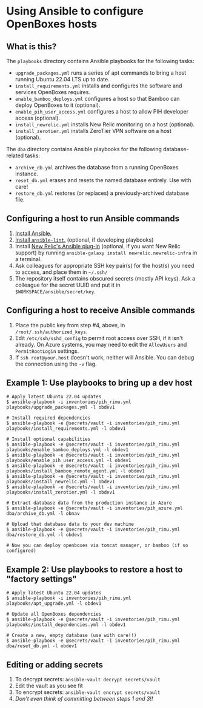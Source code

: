 # Using Ansible to configure OpenBoxes hosts

## What is this?

The `playbooks` directory contains Ansible playbooks for the following tasks:

- `upgrade_packages.yml` runs a series of apt commands to bring a host running Ubuntu 22.04 LTS up to date.
- `install_requirements.yml` installs and configures the software and services OpenBoxes requires.
- `enable_bamboo_deploys.yml` configures a host so that Bamboo can deploy OpenBoxes to it (optional).
- `enable_pih_user_access.yml` configures a host to allow PIH developer access (optional).
- `install_newrelic.yml` installs New Relic monitoring on a host (optional).
- `install_zerotier.yml` installs ZeroTier VPN software on a host (optional).

The `dba` directory contains Ansible playbooks for the following database-related tasks:

- `archive_db.yml` archives the database from a running OpenBoxes instance.
- `reset_db.yml` erases and resets the named database entirely. Use with care!
- `restore_db.yml` restores (or replaces) a previously-archived database file.

## Configuring a host to run Ansible commands

1. [Install Ansible.](https://docs.ansible.com/ansible/latest/installation_guide/intro_installation.html)
2. [Install `ansible-lint`.](https://ansible-lint.readthedocs.io) (optional, if developing playbooks)
3. Install [New Relic's Ansible plug-in](https://docs.newrelic.com/docs/infrastructure/install-infrastructure-agent/config-management-tools/configure-infrastructure-agent-using-ansible/) (optional, if you want New Relic support) by running `ansible-galaxy install newrelic.newrelic-infra` in a terminal.
4. Ask colleagues for appropriate SSH key pair(s) for the host(s) you need to access, and place them in `~/.ssh/`
5. The repository itself contains obscured secrets (mostly API keys). Ask a colleague for the secret UUID and put it in `$WORKSPACE/ansible/secret/key`.

## Configuring a host to receive Ansible commands

1. Place the public key from step #4, above, in `/root/.ssh/authorized_keys`.
2. Edit `/etc/ssh/sshd_config` to permit root access over SSH, if it isn't already. On Azure systems, you may need to edit the `AllowUsers` and `PermitRootLogin` settings.
3. If `ssh root@your.host` doesn't work, neither will Ansible. You can debug the connection using the `-v` flag.

## Example 1: Use playbooks to bring up a dev host

```
# Apply latest Ubuntu 22.04 updates
$ ansible-playbook -i inventories/pih_rimu.yml playbooks/upgrade_packages.yml -l obdev1

# Install required dependencies
$ ansible-playbook -e @secrets/vault -i inventories/pih_rimu.yml playbooks/install_requirements.yml -l obdev1

# Install optional capabilities
$ ansible-playbook -e @secrets/vault -i inventories/pih_rimu.yml playbooks/enable_bamboo_deploys.yml -l obdev1
$ ansible-playbook -e @secrets/vault -i inventories/pih_rimu.yml playbooks/enable_pih_user_access.yml -l obdev1
$ ansible-playbook -e @secrets/vault -i inventories/pih_rimu.yml playbooks/install_bamboo_remote_agent.yml -l obdev1
$ ansible-playbook -e @secrets/vault -i inventories/pih_rimu.yml playbooks/install_newrelic.yml -l obdev1
$ ansible-playbook -e @secrets/vault -i inventories/pih_rimu.yml playbooks/install_zerotier.yml -l obdev1

# Extract database data from the production instance in Azure
$ ansible-playbook -e @secrets/vault -i inventories/pih_azure.yml dba/archive_db.yml -l obnav

# Upload that database data to your dev machine
$ ansible-playbook -e @secrets/vault -i inventories/pih_rimu.yml dba/restore_db.yml -l obdev1

# Now you can deploy openboxes via tomcat manager, or bamboo (if so configured)
```

## Example 2: Use playbooks to restore a host to "factory settings"

```
# Apply latest Ubuntu 22.04 updates
$ ansible-playbook -i inventories/pih_rimu.yml playbooks/apt_upgrade.yml -l obdev1

# Update all OpenBoxes dependencies
$ ansible-playbook -e @secrets/vault -i inventories/pih_rimu.yml playbooks/install_dependencies.yml -l obdev1

# Create a new, empty database (use with care!!)
$ ansible-playbook -e @secrets/vault -i inventories/pih_rimu.yml dba/reset_db.yml -l obdev1
```

## Editing or adding secrets

1. To decrypt secrets: `ansible-vault decrypt secrets/vault`
2. Edit the vault as you see fit
3. To encrypt secrets: `ansible-vault encrypt secrets/vault`
4. _Don't even think of committing between steps 1 and 3!!_
